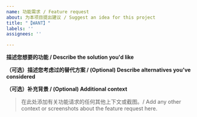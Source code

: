 ```yaml
---
name: 功能需求 / Feature request
about: 为本项目提出建议 / Suggest an idea for this project
title: "【WANT】"
labels: ''
assignees: ''

---
```


**描述您想要的功能 / Describe the solution you'd like**


**（可选）描述您考虑过的替代方案 / (Optional) Describe alternatives you've considered**


**（可选）补充背景 / (Optional) Additional context**
> 在此处添加有关功能请求的任何其他上下文或截图。/ Add any other context or screenshots about the feature request here.

